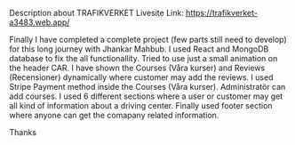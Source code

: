 Description about TRAFIKVERKET
Livesite Link: https://trafikverket-a3483.web.app/

Finally I have completed a complete project (few parts still need to develop) for this long journey with Jhankar Mahbub. 
I used React and MongoDB database to fix the all functionallity.
Tried to use just a small animation on the header CAR.
I have shown the Courses (Våra kurser) and Reviews (Recensioner) dynamically where customer may add the reviews.
I used Stripe Payment method inside the Courses (Våra kurser).
Administratör can add courses.
I used 6 different sections where a user or customer may get all kind of information about a driving center.
Finally used footer section where anyone can get the comapany related information.

Thanks
